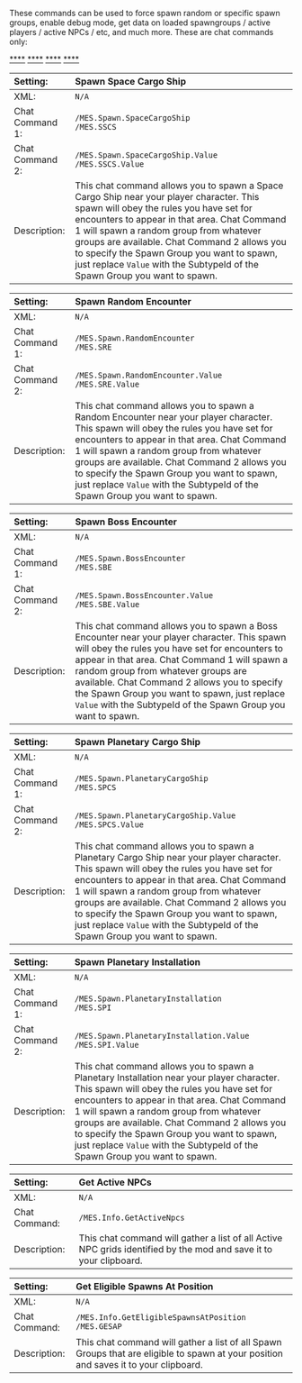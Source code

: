 These commands can be used to force spawn random or specific spawn groups, enable debug mode, get data on loaded spawngroups / active players / active NPCs / etc, and much more. These are chat commands only:

[****](#)
[****](#)
[****](#)
[****](#)

|Setting:|Spawn Space Cargo Ship|
|:----|:----|
|XML:|`N/A`|
|Chat Command 1:|`/MES.Spawn.SpaceCargoShip`<br />`/MES.SSCS`|
|Chat Command 2:|`/MES.Spawn.SpaceCargoShip.Value`<br />`/MES.SSCS.Value`|
|Description:|This chat command allows you to spawn a Space Cargo Ship near your player character. This spawn will obey the rules you have set for encounters to appear in that area. Chat Command 1 will spawn a random group from whatever groups are available. Chat Command 2 allows you to specify the Spawn Group you want to spawn, just replace `Value` with the SubtypeId of the Spawn Group you want to spawn.|

|Setting:|Spawn Random Encounter|
|:----|:----|
|XML:|`N/A`|
|Chat Command 1:|`/MES.Spawn.RandomEncounter`<br />`/MES.SRE`|
|Chat Command 2:|`/MES.Spawn.RandomEncounter.Value`<br />`/MES.SRE.Value`|
|Description:|This chat command allows you to spawn a Random Encounter near your player character. This spawn will obey the rules you have set for encounters to appear in that area. Chat Command 1 will spawn a random group from whatever groups are available. Chat Command 2 allows you to specify the Spawn Group you want to spawn, just replace `Value` with the SubtypeId of the Spawn Group you want to spawn.|

|Setting:|Spawn Boss Encounter|
|:----|:----|
|XML:|`N/A`|
|Chat Command 1:|`/MES.Spawn.BossEncounter`<br />`/MES.SBE`|
|Chat Command 2:|`/MES.Spawn.BossEncounter.Value`<br />`/MES.SBE.Value`|
|Description:|This chat command allows you to spawn a Boss Encounter near your player character. This spawn will obey the rules you have set for encounters to appear in that area. Chat Command 1 will spawn a random group from whatever groups are available. Chat Command 2 allows you to specify the Spawn Group you want to spawn, just replace `Value` with the SubtypeId of the Spawn Group you want to spawn.|

|Setting:|Spawn Planetary Cargo Ship|
|:----|:----|
|XML:|`N/A`|
|Chat Command 1:|`/MES.Spawn.PlanetaryCargoShip`<br />`/MES.SPCS`|
|Chat Command 2:|`/MES.Spawn.PlanetaryCargoShip.Value`<br />`/MES.SPCS.Value`|
|Description:|This chat command allows you to spawn a Planetary Cargo Ship near your player character. This spawn will obey the rules you have set for encounters to appear in that area. Chat Command 1 will spawn a random group from whatever groups are available. Chat Command 2 allows you to specify the Spawn Group you want to spawn, just replace `Value` with the SubtypeId of the Spawn Group you want to spawn.|

|Setting:|Spawn Planetary Installation|
|:----|:----|
|XML:|`N/A`|
|Chat Command 1:|`/MES.Spawn.PlanetaryInstallation`<br />`/MES.SPI`|
|Chat Command 2:|`/MES.Spawn.PlanetaryInstallation.Value`<br />`/MES.SPI.Value`|
|Description:|This chat command allows you to spawn a Planetary Installation near your player character. This spawn will obey the rules you have set for encounters to appear in that area. Chat Command 1 will spawn a random group from whatever groups are available. Chat Command 2 allows you to specify the Spawn Group you want to spawn, just replace `Value` with the SubtypeId of the Spawn Group you want to spawn.|

|Setting:|Get Active NPCs|
|:----|:----|
|XML:|`N/A`|
|Chat Command:|`/MES.Info.GetActiveNpcs`|
|Description:|This chat command will gather a list of all Active NPC grids identified by the mod and save it to your clipboard.|

|Setting:|Get Eligible Spawns At Position|
|:----|:----|
|XML:|`N/A`|
|Chat Command:|`/MES.Info.GetEligibleSpawnsAtPosition`<br />`/MES.GESAP`|
|Description:|This chat command will gather a list of all Spawn Groups that are eligible to spawn at your position and saves it to your clipboard.|
